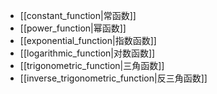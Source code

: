 - [[constant_function|常函数]]
- [[power_function|幂函数]]
- [[exponential_function|指数函数]]
- [[logarithmic_function|对数函数]]
- [[trigonometric_function|三角函数]]
- [[inverse_trigonometric_function|反三角函数]]